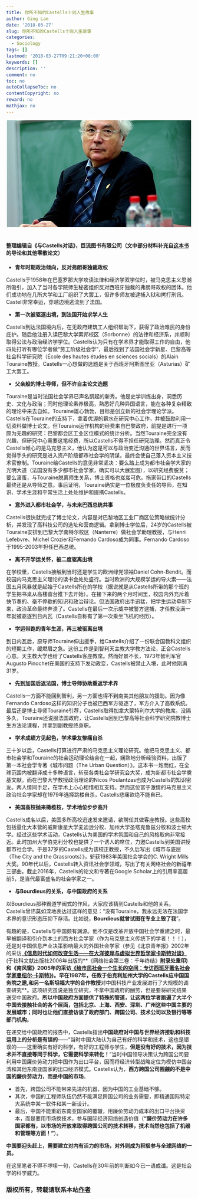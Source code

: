 ```yaml
---
title: 你所不知的Castells十则人生故事
author: Ging Lam
date: '2018-03-27'
slug: 你所不知的Castells十则人生故事
categories:
  - Sociology
tags: []
lastmod: '2018-03-27T09:21:20+08:00'
keywords: []
description: ''
comment: no
toc: no
autoCollapseToc: no
contentCopyright: no
reward: no
mathjax: no
---
```


<div align=center><img src="https://raw.githubusercontent.com/GingLam/Storage/master/castells.jpg"></div></br>


#### **整理编辑自《与Castells对话》，巨流图书有限公司（文中部分材料补充自[这本书](https://www.amazon.com/Manuel-Castells-Felix-Stalder/dp/0745632777/ref=sr_1_3?ie=UTF8&qid=1522141430&sr=8-3&keywords=Felix+Stalder&dpID=4143tgVnYDL&preST=_SY291_BO1,204,203,200_QL40_&dpSrc=srch)的导论和其他零散论文）**

* **青年时期政治倾向，反对弗朗哥独裁政权**

Castells于1958年在巴塞罗那大学攻读法律和经济学双学位时，被马克思主义思潮所吸引，加入了当时各学院师生秘密组织反对西班牙独裁的弗朗哥政权的团体。他们成功地在几所大学和工厂组织了大罢工，但许多师友被逮捕入狱和拷打刑讯。Castell非常幸运，穿越边境逃流到了法国。

* **第一次被驱逐出境，到法国开始求学人生**

Castells到达法国境内后，在无政府建筑工人组织帮助下，获得了政治难民的身份庇护。随后他注册入读巴黎大学索邦校区（Sorbonne）的法律和经济系，并顺利取得公法与政治经济学学位。Castells认为只有在学术界才能取得工作的自由，他四处打听有哪位学者做“劳工阶级社会学”，最后找到了法国社会学新星、巴黎高等社会科学研究院（École des hautes études en sciences socials）的Alain Touraine教授。Castells一心想做的选题是关于西班牙阿斯图里亚（Asturias）矿工大罢工。

<!--more-->

* **父亲般的博士导师，但不许自主论文选题**

Touraine是当时法国社会学界已声名鹊起的新秀。他是史学训练出身，洞悉历史、文化与政治；同时他理论素养极高，熟悉好几种异国语言，能在各种复杂精致的理论中来去自如。Touraine雄心勃勃，目标是创立新的社会学理论学派。Castells在Touraine的支持下，拿着优渥的薪水在研究中心工作，并被鼓励利用一切资料做博士论文。但Touraine运作机构的经费来自巴黎政府，前提是进行一项颇为无趣的研究：巴黎都会区工业区位模式的统计分析。当然Touraine完全没有兴趣，但研究中心需要这笔经费，所以Castells不得不担任研究助理。然而真正令Castells倾心的是马克思主义，他认为这是可以与政治变迁沟通的世界语言，反而觉得手头的研究是进入资产阶级都市社会学的阴谋，最终会使自己落入资本主义技术官僚制。Touraine给Castells的意见非常坚决：要么踏上成为都市社会学大家的光明大道（法国没有多少都市社会学家，确实可以大展宏图），以研究经费脱贫；要么滚蛋，与Touraine脱离师生关系，博士资格也岌岌可危。拖家带口的Castells最终还是从导师之意。事后证明，Touraine确实是一位极度负责任的导师，在知识、学术生涯和平常生活上处处维护和提携Castells。

* **意外进入都市社会学，与未来巴西总统共事**

Castells很快就完成了博士论文，内容是对巴黎地区工业厂商区位策略做统计分析，并发现了高科技公司的选址和营商逻辑。拿到博士学位后，24岁的Castells被Touraine安排到巴黎大学南特尔校区（Nanterre）做社会学助理教授，与Henri Lefebvre、Michel Crozier和Fernando Cardoso成为同事。Fernando Cardoso于1995-2003年担任巴西总统。

* **离不开学运关怀，被二度驱离出境**

在学校里，Castells接触到当时还是学生的欧洲绿党领袖Daniel Cohn-Bendit。而校园内马克思主义理论的读书会处处盛行。当时欧洲的大规模学运的导火索——法国五月风暴就是起始于Castells所在的学校（据说就是从Castells所带的那个班的学生把书桌从高楼窗台推下去开始）。在接下来的两个月时间里，校园内外充斥着快节奏的、毫不停歇的知识和政治辩论。但法国政府出手迅猛，把学生运动牵制下来，政治革命最终奔溃了。Castells在最后一次示威中被警方逮捕，才任教没满一年就被驱逐到日内瓦（Castells自称有了第一次乘坐飞机的经历）。

* **学运带跑的青年生涯，再三被驱离出境**

到日内瓦后，原导师Touraine伸出援手，给Castells介绍了一份联合国教科文组织的短期工作，缓燃眉之急。这份工作是到智利天主教大学教方法论，正合Castells心意。天主教大学也给了Castells客座教席。然而好景不长，1973年智利军官Augusto Pinochet在美国的支持下发动政变，Castells被禁止入境，此时他刚满31岁。

* **先到加国后返法国，博士导师协助重返学术界**

Castells一方面不能回到智利，另一方面也得不到南美其他朋友的援助。因为像Fernando Cardoso这样的知识分子也被巴西军方驱逐了，军方介入了高教系统。最后还是博士导师Touraine引荐，Castells取得加拿大蒙特利尔大学的教席。没隔多久，Touraine还说服法国政府，让Castells回到巴黎高等社会科学研究院教博士生方法论课程，并拿到副教授终身职。

* **学术成绩方见起色，学术挚友惨痛自杀**

三十岁以后，Castells打算进行严肃的马克思主义理论研究。他把马克思主义、都市社会学和Touraine的社会运动理论结合在一起，娴熟地分析经验资料，出版了第一本社会学专著《城市问题（The Urban Question）》。这本书一炮而红，在全球范围内被翻译成十多种语言，斩获各类社会学研究会大奖，成为新都市社会学奠基文献。而在巴黎大学教授政治理论的Nicos Poulantzas也成为Castells的知识密友。两人情同手足，在学术上心心相惜相互支持。然而这位富于激情的马克思主义政治社会学家却在1979年选择跳楼自杀，Castells悲痛欲绝不能自已。

* **美国高校抛来橄榄枝，学术地位步步高升**

Castells成名以后，美国多所高校迅速发来邀请，欲聘任其做客座教授。这些高校包括量化大本营的威斯康星大学麦迪逊分校、加州大学圣塔克鲁兹分校和波士顿大学。经过这些学术活动，Castells认为美国的学术氛围和自己的风格取向非常接近。此时加州大学伯克利分校也提供了一个诱人的席位，力邀Castells到美国讲授都市社会学。于是37岁的Castells成为该校正教授，不久后写出《城市与底层（The City and the Grassroots）》，斩获1983年美国社会学会的C. Wright Mills大奖。90年代以后，Castells转入资讯社会学领域，写出了有关网络社会的新禧年三部曲。截止2016年，Castells的论文和专著在Google Scholar上的引用率高居前5，是当代最富盛名的社会学家之一。

* **与Bourdieus的关系，与中国政府的关系**

以Bourdieus那种霸道学阀式的作风，大家应该猜到Castells和他的关系。Castells曾讳莫如深地表达过这样的意见：“没有Touraine，我永远无法在法国学术界的意识形态压抑下存活。比如说，**Bourdieus就曾试图在专业上毁了我**”。

有趣的是，Castells与中国颇有渊源。他不仅是改革开放中国社会学重建之时，最早被翻译和引介到本土的西方社会学家（作为马克思主义传统下的学者！！！），还是对中国信息产业决策影响最大的外国社会学家（参见《北京青年报》2002年的采访[**《信息时代如何改变生活——在大洋彼岸与虚拟世界哲学家卡斯特对谈》**](http://tech.sina.com.cn/it/e/2002-03-11/106119.shtml)(于社科文献出版社2006年出版的**《网络社会第三卷：千年终结》**附录处重印)和《南风窗》2005年的采访[**《给市民社会一个生长的空间：专访西班牙著名社会学家曼纽尔·卡斯特》**](https://raw.githubusercontent.com/GingLam/Storage/master/给市民社会一个生长的空间_专访西班牙著名社会学家曼纽尔_卡斯特_阳敏.pdf))。早在1987年，任教于伯克利加州大学的Castells应中国国务院之邀,和另一名斯坦福大学的合作教授**对中国科技产业发展进行了大规模的调查研究**。这项研究虽说是独立研究，不拿中国政府的酬劳，但是要将研究结果送交中国政府。**所以中国政府方面提供了特殊的管道，让这两位学者跑遍了大半个中国去接触社会的各个层面，包括北京、上海、西安、深圳、广州这些中国主要的发展城市；同时也让他们直接访谈了政府部门、跨国公司、技术公司以及银行等等部门机构**。

在递交给中国政府的报告中，Castells指出**中国政府对中国与世界经济接轨和科技运用上的分析是有误的**——“当时中国大陆认为自己有好的科学和技术，这也是错误的——这里确实有好的科学，有好的工程师与学生，**但是没有好的技术，因为技术并不直接等同于科学，它需要科学来转化！**”当时中国领导决策认为跨国公司要利用中国廉价劳动力把中国作为出口平台，因而将经济转型战略定位为模仿中国台湾和其他东南亚国家的出口经济模式。Castells认为，**西方跨国公司觊觎的不是中国的廉价劳动力，而是中国的市场**。

- 首先，跨国公司不能带来先进的机器，因为中国的工业基础不够。
- 其次，中国的工程师队伍仍然不能满足跨国公司的业务需要，即精通国际特定大系统中某一软件和某一新设计。
- 最后，中国不能重蹈东南亚国家的覆辙，用廉价劳动力成本的出口平台换资本，而是要用市场换技术，参与国际经济网络创造价值（**“廉价劳动力在许多国家都有，以市场的开放来取得跨国公司的技术转移，技术当然也包括了机器和管理等方面！”**）。

**中国要迎头赶上，需要建立对内有活力的市场，对外则成为积极参与全球网络的一员。**

在这里笔者不得不啰嗦一句，Castells在30年前的判断如今已一语成谶。这是社会学的科学威力。

### 版权所有，转载请联系本站[作者](mailto:linj83@mail2.sysu.edu.cn)




